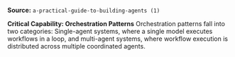 **Source:** `a-practical-guide-to-building-agents (1)`

**Critical Capability: Orchestration Patterns**
Orchestration patterns fall into two categories: Single-agent systems, where a single model executes workflows in a loop, and multi-agent systems, where workflow execution is distributed across multiple coordinated agents.
